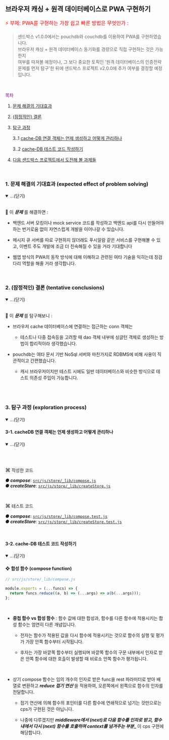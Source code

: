 ## 브라우저 캐싱 + 원격 데이터베이스로 PWA 구현하기 

<font size="3" color="red">

⚡️ 부제: PWA를 구현하는 가장 쉽고 빠른 방법은 무엇인가  : 

</font>

> 샌드박스 v1.0.0에서는 pouchdb와 couchdb를 이용하여 PWA를 구현하였습니다.   
> 브라우저 캐싱 + 원격 데이터베이스 동기화를 경량으로 직접 구현하는 것은 가능한지   
> 여부를 따져볼 예정이나, 그 보다 중요한 토픽인 '원격 데이터베이스의 인증전략    
> 문제를 먼저 탐구'한 뒤에 샌드박스 프로젝트 v2.0.0에 추가 여부를 결정할 예정입니다. 

<br/>

<font color="purple"><span style="font-weight:bold">

목차 

</span></font>

1. [문제 해결의 기대효과](###-1.-문제-해결의-기대효과-(expected-effect-of-problem-solving))

2. [(잠정적인) 결론](###-2.-잠정적인-결론-(tentative-conclusions))

3. [탐구 과정](###-3.-탐구-과정-(exploration-process))  

    3..1 [cache-DB 연결 객체는 언제 생성하고 어떻게 관리하나](####-3-1.-cache-DB-연결-객체는-언제-생성하고-어떻게-관리하나)

    3..2 [cache-DB 테스트 코드 작성하기](####-3-2.-cache-DB-테스트-코드-작성하기)

4. [다음 샌드박스 프로젝트에서 도전해 볼 과제들]()  

<br/>

<!-- #region 1 문제 해결의 기대효과 (expected effect of problem solving) -->

### 1. 문제 해결의 기대효과 (expected effect of problem solving)

<details open>
<summary>...(닫기)</summary>

<br/>

🙉 이 **_문제_** 를 해결하면 :   

* 백엔드 서버 모킹이나 mock service 코드를 작성하고 백엔드 api를 다시 만들어야 하는 번거로움 없이 자연스럽게 개발을 이어나갈 수 있습니다. 

* 메시지 큐 서버를 따로 구현하지 않더래도 푸시알람 같은 서비스를 구현해볼 수 있고, 이벤트 주도 개발에 조금 더 친숙해질 수 있을 거라 기대합니다 

* 웹앱 방식의 PWA의 동작 방식에 대해 이해하고 관련된 여타 기술을 익히는데 징검다리 역할을 해줄 거라 생각합니다. 


</details>

<br/>

<!-- #endregion 1 -->

<!-- #region 2 잠정적 결론들 (tentative conclusions) -->

### 2. (잠정적인) 결론 (tentative conclusions)

<details open>
<summary>...(닫기)</summary>

<br/>

🐣 이 **_문제_** 를 탐구해보니 :   


* 브라우저 cache 데이터베이스에 연결하는 접근하는 conn 객체는 

    * 테스트나 다중 접속등을 고려할 때 dao 객체 내부에 싱글턴 객체로 생성하는 방법이 합리적이라 생각했습니다. 

* pouchdb는 여타 문서 기반 NoSql 서버와 마찬가지로 RDBMS에 비해 사용이 직관적이고 간편했습니다. 

    * 캐시 브라우저이지만 테스트 시에도 일반 데이터베이스와 비슷한 방식으로 테스트 의존성 주입이 가능합니다. 

<br/>

</details>

<br/>

<!-- #endregion 2 -->

<!-- #region 3 탐구 과정 (exploration process) -->

### 3. 탐구 과정 (exploration process)

<details open>
<summary>...(닫기)</summary>

<!-- #region 3-1 redux 라이브러리 구현체 및 테스트 코드 작성하기 -->

#### 3-1. cacheDB 연결 객체는 언제 생성하고 어떻게 관리하나

<details open>
<summary>...(닫기)</summary>

<br/>

>
>
>



<br/>

<font size="3">⌘</font> 작성한 코드 

**_● compose_**: [`src/js/store/_lib/compose.js`](https://github.com/reduxjs/redux/blob/master/src/compose.ts)  
**_● createStore_**: [`src/js/store/_lib/createStore.js`](https://github.com/reduxjs/redux/blob/master/src/compose.ts)  

<br/>

<font size="3">⌘</font> 테스트 코드

**_● compose_**: [`src/js/store/_lib/compose.test.js`](https://github.com/reduxjs/redux/blob/master/src/compose.ts)  
**_● createStore_**: [`src/js/store/_lib/createStore.test.js`](https://github.com/reduxjs/redux/blob/master/src/compose.ts)  

<br/>

</details>

<!-- #endregion 3-1 -->


<!-- #region 3-2 싱글턴 Cache-DB 의존성 주입하기  -->

#### 3-2. cache-DB 테스트 코드 작성하기

<details open>
<summary>...(닫기)</summary>

#### ❖ 합성 함수 (compose function)

```ts
// src/js/store/_lib/compose.js

module.exports = (...funcs) => {
  return funcs.reduce((a, b) => (...args) => a(b(...args)));
};

```

<br/>

* **__중첩 합수 vs 합성 함수__** : 함수 값에 대한 합성과, 함수를 다른 함수에 적용시키는 합성 함수는 엄연히 다른 개념입니다. 

    * 전자는 함수가 적용된 값을 다시 함수에 적용시키는 것으로 함수의 실행 및 평가가 가장 안쪽 함수부터 시작됩니다. 

    * 후자는 가장 바깥쪽 함수부터 실행되며 바깥쪽 함수의 구문 내부에서 인자로 받은 안쪽 함수에 대한 호출이 발생할 때 비로소 안쪽 함수가 평가됩니다. 

<br/>

* 상기 compose 함수는 임의 개수의 인자로 받은 func을 rest 파라미터로 받아 배열로 변환하고 **_reduce 접기 연산_** 을 적용하여, 오른쪽에서 왼쪽으로 함수의 인자를 전달합니다. 

    * 접기 연산에 의해  함수의 포인터를 다른 함수에 연쇄적으로 넘기는 것만으로는 cps가 구현된 것은 아닙니다. 

    * 나중에 다루겠지만 **_middleware에서 (next)로 다음 함수를 인자로 받고, 함수 내에서 다시 (next) 함수를 호출하며 context를 넘겨주는 부분__** 이 cps 구현에 해당합니다.

<br/>

</details>

<!-- #endregion 3-2 -->


</details>

<!-- #endregion 3 -->